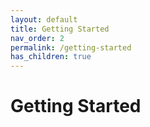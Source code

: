 ```yaml
---
layout: default
title: Getting Started
nav_order: 2
permalink: /getting-started
has_children: true
---
```


# Getting Started
